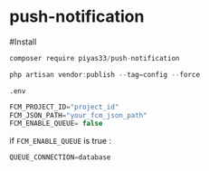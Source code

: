 # push-notification

#Install

```jsx
composer require piyas33/push-notification

php artisan vendor:publish --tag=config --force
```

`.env`

```jsx
FCM_PROJECT_ID="project_id"
FCM_JSON_PATH="your_fcm_json_path"
FCM_ENABLE_QUEUE= false
```
if `FCM_ENABLE_QUEUE` is true :

```jsx
QUEUE_CONNECTION=database
```

